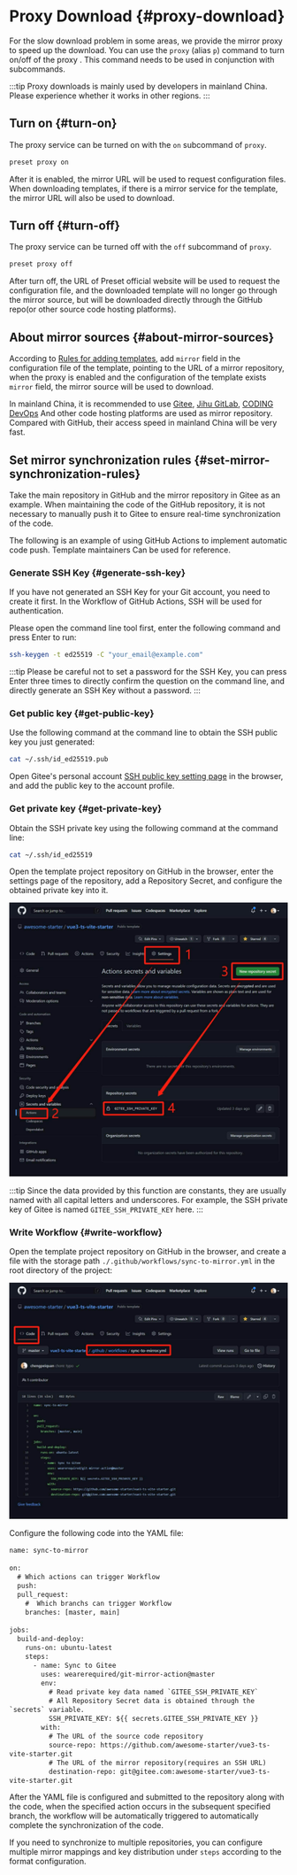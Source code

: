 # Proxy Download {#proxy-download}

For the slow download problem in some areas, we provide the mirror proxy to speed up the download. You can use the `proxy` (alias `p`) command to turn on/off of the proxy . This command needs to be used in conjunction with subcommands.

:::tip
Proxy downloads is mainly used by developers in mainland China. Please experience whether it works in other regions.
:::

## Turn on {#turn-on}

The proxy service can be turned on with the `on` subcommand of `proxy`.

```bash
preset proxy on
```

After it is enabled, the mirror URL will be used to request configuration files. When downloading templates, if there is a mirror service for the template, the mirror URL will also be used to download.

## Turn off {#turn-off}

The proxy service can be turned off with the `off` subcommand of `proxy`.

```bash
preset proxy off
```

After turn off, the URL of Preset official website will be used to request the configuration file, and the downloaded template will no longer go through the mirror source, but will be downloaded directly through the GitHub repo(or other source code hosting platforms).

## About mirror sources {#about-mirror-sources}

According to [Rules for adding templates](starter-template#rules-for-adding-templates), add `mirror` field in the configuration file of the template, pointing to the URL of a mirror repository, when the proxy is enabled and the configuration of the template exists` mirror` field, the mirror source will be used to download.

In mainland China, it is recommended to use [Gitee](https://gitee.com), [Jihu GitLab](https://www.jihulab.com), [CODING DevOps](https://coding.net/) And other code hosting platforms are used as mirror repository. Compared with GitHub, their access speed in mainland China will be very fast.

## Set mirror synchronization rules {#set-mirror-synchronization-rules}

Take the main repository in GitHub and the mirror repository in Gitee as an example. When maintaining the code of the GitHub repository, it is not necessary to manually push it to Gitee to ensure real-time synchronization of the code.

The following is an example of using GitHub Actions to implement automatic code push. Template maintainers Can be used for reference.

### Generate SSH Key {#generate-ssh-key}

If you have not generated an SSH Key for your Git account, you need to create it first. In the Workflow of GitHub Actions, SSH will be used for authentication.

Please open the command line tool first, enter the following command and press Enter to run:

```bash
ssh-keygen -t ed25519 -C "your_email@example.com"
```

:::tip
Please be careful not to set a password for the SSH Key, you can press Enter three times to directly confirm the question on the command line, and directly generate an SSH Key without a password.
:::

### Get public key {#get-public-key}

Use the following command at the command line to obtain the SSH public key you just generated:

```bash
cat ~/.ssh/id_ed25519.pub
```

Open Gitee's personal account [SSH public key setting page](https://gitee.com/profile/sshkeys) in the browser, and add the public key to the account profile.

### Get private key {#get-private-key}

Obtain the SSH private key using the following command at the command line:

```bash
cat ~/.ssh/id_ed25519
```

Open the template project repository on GitHub in the browser, enter the settings page of the repository, add a Repository Secret, and configure the obtained private key into it.

![Github Repo Secrets](/assets/img/github-repo-secrets.jpg)

:::tip
Since the data provided by this function are constants, they are usually named with all capital letters and underscores. For example, the SSH private key of Gitee is named `GITEE_SSH_PRIVATE_KEY` here.
:::

### Write Workflow {#write-workflow}

Open the template project repository on GitHub in the browser, and create a file with the storage path `./.github/workflows/sync-to-mirror.yml` in the root directory of the project:

![Github Repo Workflow](/assets/img/github-repo-workflow.jpg)

Configure the following code into the YAML file:

```yaml{4-8,17-19,21-24}
name: sync-to-mirror

on:
  # Which actions can trigger Workflow
  push:
  pull_request:
    #  Which branchs can trigger Workflow
    branches: [master, main]

jobs:
  build-and-deploy:
    runs-on: ubuntu-latest
    steps:
      - name: Sync to Gitee
        uses: wearerequired/git-mirror-action@master
        env:
          # Read private key data named `GITEE_SSH_PRIVATE_KEY`
          # All Repository Secret data is obtained through the `secrets` variable.
          SSH_PRIVATE_KEY: ${{ secrets.GITEE_SSH_PRIVATE_KEY }}
        with:
          # The URL of the source code repository
          source-repo: https://github.com/awesome-starter/vue3-ts-vite-starter.git
          # The URL of the mirror repository(requires an SSH URL)
          destination-repo: git@gitee.com:awesome-starter/vue3-ts-vite-starter.git
```

After the YAML file is configured and submitted to the repository along with the code, when the specified action occurs in the subsequent specified branch, the workflow will be automatically triggered to automatically complete the synchronization of the code.

If you need to synchronize to multiple repositories, you can configure multiple mirror mappings and key distribution under `steps` according to the format configuration.
